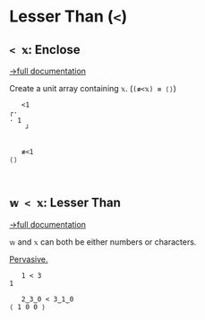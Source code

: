 # Lesser Than (`<`)

## `< 𝕩`: Enclose
[→full documentation](https://mlochbaum.github.io/BQN/doc/enclose.html)

Create a unit array containing `𝕩`. (`(≢<𝕩) ≡ ⟨⟩`)


```bqn
   <1
┌·   
· 1  
    ┘


   ≢<1
⟨⟩



```
## `𝕨 < 𝕩`: Lesser Than
[→full documentation](https://mlochbaum.github.io/BQN/doc/arithmetic.html#comparisons)

`𝕨` and `𝕩` can both be either numbers or characters.

[Pervasive.](https://mlochbaum.github.io/BQN/doc/arithmetic.html#pervasion)

```bqn
   1 < 3
1

   2‿3‿0 < 3‿1‿0
⟨ 1 0 0 ⟩
```
